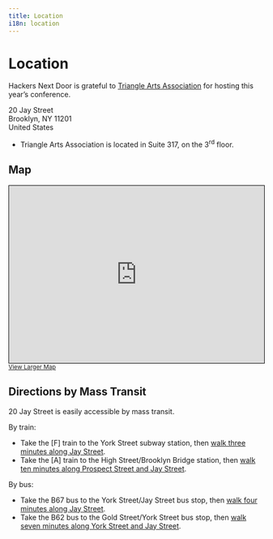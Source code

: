 ```yaml
---
title: Location
i18n: location
---
```


# Location

Hackers Next Door is grateful to [Triangle Arts Association](https://triangleartsnyc.org/) for hosting this year&rsquo;s conference.

20 Jay Street  
Brooklyn, NY 11201  
United States

* Triangle Arts Association is located in Suite 317, on the 3<sup>rd</sup> floor.

## Map

<iframe width="100%" height="350" frameborder="0" scrolling="no" marginheight="0" marginwidth="0" src="https://www.openstreetmap.org/export/embed.html?bbox=-73.98772180080415%2C40.703352633353354%2C-73.98566722869874%2C40.704830878684845&amp;layer=mapnik&amp;marker=40.704091760120285%2C-73.98669451475143" style="border: 1px solid black"></iframe>
<small><a href="https://www.openstreetmap.org/?mlat=40.70409&amp;mlon=-73.98669#map=19/40.70409/-73.98669">View Larger Map</a></small>

## Directions by Mass Transit

20 Jay Street is easily accessible by mass transit.

By train:

* Take the [F] train to the York Street subway station, then [walk three minutes along Jay Street](https://goo.gl/maps/7ar67Pcds5dfuoPM9 "View Google Maps directions.").
* Take the [A] train to the High Street/Brooklyn Bridge station, then [walk ten minutes along Prospect Street and Jay Street](https://goo.gl/maps/aBQ9JVvFk95YV5nh6 "View Google Maps directions.").

By bus:

* Take the B67 bus to the York Street/Jay Street bus stop, then [walk four minutes along Jay Street](https://goo.gl/maps/MmiE5xrvr3eXrLxZ6 "View Google Maps directions").
* Take the B62 bus to the Gold Street/York Street bus stop, then [walk seven minutes along York Street and Jay Street](https://goo.gl/maps/VZwCwzhoRtQVzQ6b8 "View Google Maps directions").
